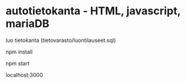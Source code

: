 # autotietokanta - HTML, javascript, mariaDB

luo tietokanta (tietovarasto/luontilauseet.sql)

npm install


npm start

localhost:3000
